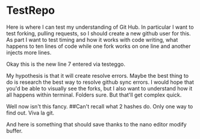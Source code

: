 # TestRepo

Here is where I can test my understanding of Git Hub.
In particular I want to test forking, pulling requests, so I should create a new github user for this.
As part I want to test timing and how it works with code writing, what happens to ten lines of code while one fork works on one line and another injects more lines.

Okay this is the new line 7 entered via testeggo.

My hypothesis is that it will create resolve errors. Maybe the best thing to do is research the best way to resolve github sync errors.
I would hope that you'd be able to visually see the forks, but I also want to understand how it all happens within terminal.
Folders sure. But that'll get complex quick.

Well now isn't this fancy.
##Can't recall what 2 hashes do.
Only one way to find out. Viva la git.

And here is something that should save thanks to the nano editor modify buffer.
